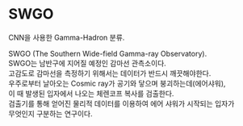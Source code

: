 # SWGO
CNN을 사용한 Gamma-Hadron 분류.

SWGO (The Southern Wide-field Gamma-ray Observatory).   
SWGO는 남반구에 지어질 예정인 감마선 관측소이다.   
고감도로 감마선을 측정하기 위해서는 데이터가 반드시 깨끗해야한다.  
우주로부터 날아오는 Cosmic ray가 공기와 닿으며 붕괴하는데(에어샤워),   
이 때 발생된 입자에서 나오는 체렌코프 복사를 검출한다.   
검출기를 통해 얻어진 물리적 데이터를 이용하여 에어 샤워가 시작되는 입자가   
무엇인지 구분하는 연구이다.   
